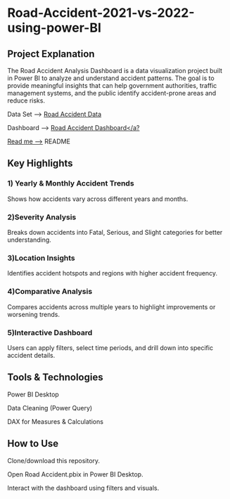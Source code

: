 # Road-Accident-2021-vs-2022-using-power-BI
## Project Explanation
The Road Accident Analysis Dashboard is a data visualization project built in Power BI to analyze and understand accident patterns. The goal is to provide meaningful insights that can help government authorities, traffic management systems, and the public identify accident-prone areas and reduce risks.

Data Set --> <a href="https://github.com/dilliprasathB/Road-Accident-2021-vs-2022-using-power-BI/blob/main/Road%20Accident%20Data.xlsb"> Road Accident Data</a>

Dashboard --> <a href="https://github.com/dilliprasathB/Road-Accident-2021-vs-2022-using-power-BI/blob/main/Road%20Accident.pbix">Road Accident Dashboard</a?

Read me --><a hred="https://github.com/dilliprasathB/Road-Accident-2021-vs-2022-using-power-BI"> README</a>

## Key Highlights
### 1) Yearly & Monthly Accident Trends
Shows how accidents vary across different years and months.

### 2)Severity Analysis 
Breaks down accidents into Fatal, Serious, and Slight categories for better understanding.

### 3)Location Insights 
Identifies accident hotspots and regions with higher accident frequency.

### 4)Comparative Analysis 
Compares accidents across multiple years to highlight improvements or worsening trends.

### 5)Interactive Dashboard 
Users can apply filters, select time periods, and drill down into specific accident details.
## Tools & Technologies
Power BI Desktop

Data Cleaning (Power Query)

DAX for Measures & Calculations
## How to Use
Clone/download this repository.

Open Road Accident.pbix in Power BI Desktop.

Interact with the dashboard using filters and visuals.
